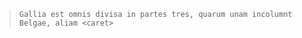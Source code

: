    >```
   >Gallia est omnis divisa in partes tres, quarum unam incolumnt Belgae, aliam <caret>
   >```